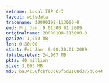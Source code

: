 ```yaml
---
setname: Local ISP C-I
layout: witsdata
tracename: 20090108-113000-0
end: Fri Jan  9 01:00:01 2009
originalname: 20090108-113000-0
gzsize: 1,553 MB
len: 0:30:00
start: Fri Jan  9 00:30:01 2009
totalwirelen: 24,967 MB
pkts: 40 million
size: 3,093 MB
md5: ba34c56fcbf63c65f5d2168d377d6c44
---
```

